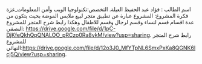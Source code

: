 اسم الطالب : فؤاد عبد الحفيظ العيلة.
التخصص:تكنولوجيا الويب وأمن المعلومات_غزة
فكرة المشروع: المشروع عبارة عن تطبيق متجر لبيع ملابس الموضة بحيث يتكون من عدة اقسام قسم لنساء وقسم لرجال وقسم للاطفال وهكذا 
رابط شرح المتجر للمشروع النصفي: https://drive.google.com/file/d/1pC-DjKfeQkhQpQNALOO_pRCzo0Ra8vkM/view?usp=sharing.
رابط شرح المتجر للمشروع النهائي:https://drive.google.com/file/d/12o3J0_MfYTpNL6SmxPxKa8QGNK6lcj5Q/view?usp=sharing.
                     
